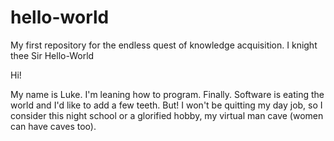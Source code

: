 # hello-world
My first repository for the endless quest of knowledge acquisition. I knight thee Sir Hello-World

Hi!

My name is Luke. I'm leaning how to program. Finally. Software is eating the world and I'd like to add a few teeth. But! I won't be quitting my day job, so I consider this night school or a glorified hobby, my virtual man cave (women can have caves too). 

